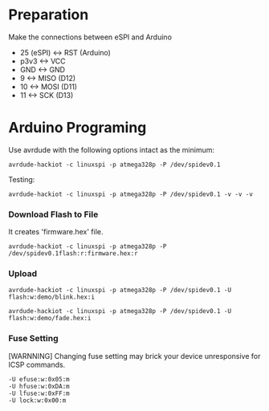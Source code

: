 Preparation
=
Make the connections between eSPI and Arduino
- 25 (eSPI) <-> RST (Arduino)
- p3v3 <-> VCC
- GND <-> GND
- 9 <-> MISO (D12)
- 10 <-> MOSI (D11)
- 11 <-> SCK (D13)

Arduino Programing
=
Use avrdude with the following options intact as the minimum:

    avrdude-hackiot -c linuxspi -p atmega328p -P /dev/spidev0.1

Testing:

    avrdude-hackiot -c linuxspi -p atmega328p -P /dev/spidev0.1 -v -v -v


### Download Flash to File
It creates 'firmware.hex' file.

    avrdude-hackiot -c linuxspi -p atmega328p -P /dev/spidev0.1flash:r:firmware.hex:r

### Upload

    avrdude-hackiot -c linuxspi -p atmega328p -P /dev/spidev0.1 -U flash:w:demo/blink.hex:i

    avrdude-hackiot -c linuxspi -p atmega328p -P /dev/spidev0.1 -U flash:w:demo/fade.hex:i

### Fuse Setting
[WARNNING] Changing fuse setting may brick your device unresponsive for ICSP commands.

    -U efuse:w:0x05:m
    -U hfuse:w:0xDA:m
    -U lfuse:w:0xFF:m
    -U lock:w:0x00:m

